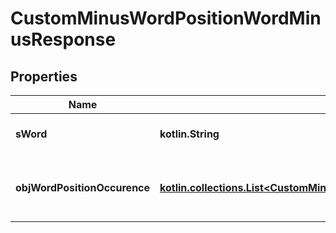 
# CustomMinusWordPositionWordMinusResponse

## Properties
Name | Type | Description | Notes
------------ | ------------- | ------------- | -------------
**sWord** | **kotlin.String** | The searched word | 
**objWordPositionOccurence** | [**kotlin.collections.List&lt;CustomMinusWordPositionOccurenceMinusResponse&gt;**](CustomMinusWordPositionOccurenceMinusResponse.md) | The found occurences for the seached word | 



